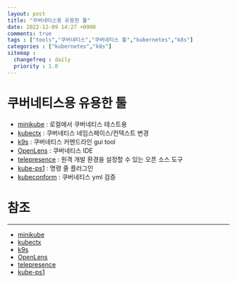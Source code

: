```yaml
---
layout: post
title: "쿠버네티스용 유용한 툴"
date: 2022-12-09 14:27 +0900
comments: true
tags : ["tools","쿠버네티스","쿠버네티스 툴","kubernetes","k8s"]
categories : ["kubernetes","k8s"]
sitemap :
  changefreq : daily
  priority : 1.0
---
```


# 쿠버네티스용 유용한 툴

* [minikube](https://minikube.sigs.k8s.io/docs/start/) : 로컬에서 쿠버네티스 테스트용
* [kubectx](https://github.com/ahmetb/kubectx) : 쿠버네티스 네임스페이스/컨텍스트 변경
* [k9s](https://k9scli.io/) : 쿠버네티스 커멘드라인 gui tool
* [OpenLens](https://github.com/MuhammedKalkan/OpenLens) : 쿠버네티스 IDE
* [telepresence](https://www.telepresence.io/) : 원격 개발 환경을 설정할 수 있는 오픈 소스 도구
* [kube-ps1](https://github.com/jonmosco/kube-ps1) : 명령 줄 플러그인
* [kubeconform](https://github.com/yannh/kubeconform) : 쿠버네티스 yml 검증

# 참조

-----
* [minikube](https://minikube.sigs.k8s.io/docs/start/)
* [kubectx](https://github.com/ahmetb/kubectx)
* [k9s](https://k9scli.io/)
* [OpenLens](https://github.com/MuhammedKalkan/OpenLens)
* [telepresence](https://www.telepresence.io/)
* [kube-ps1](https://github.com/jonmosco/kube-ps1)
